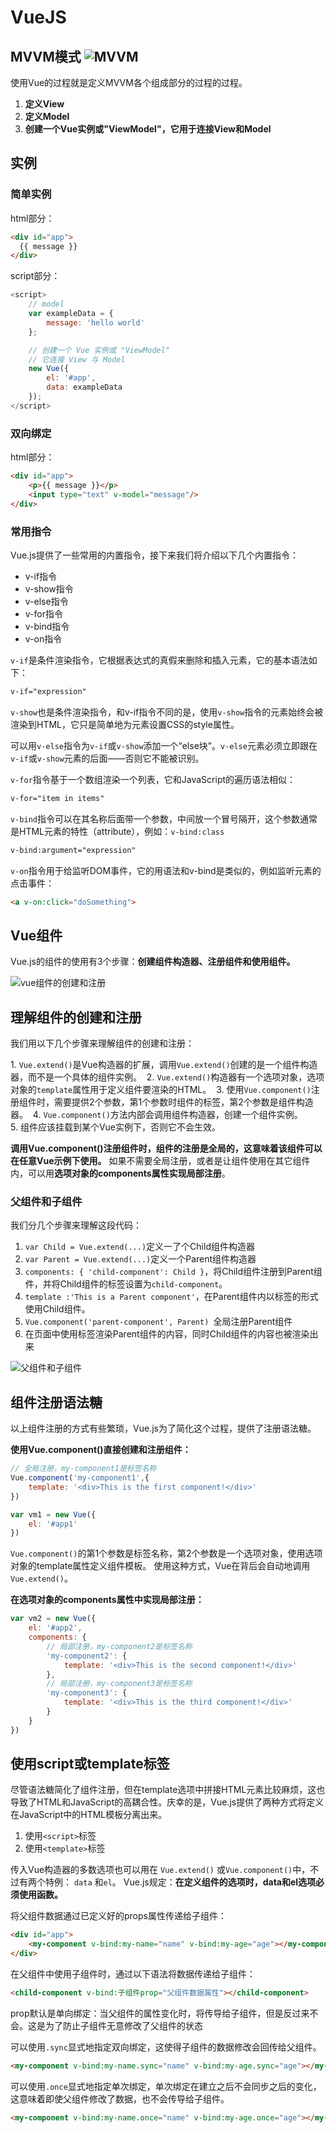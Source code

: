 # VueJS

## MVVM模式 ![MVVM](..\image\MVVM.png)

使用Vue的过程就是定义MVVM各个组成部分的过程的过程。

1. **定义View**
2. **定义Model**
3. **创建一个Vue实例或"ViewModel"，它用于连接View和Model**

## 实例

### 简单实例

html部分：

``` html
<div id="app">
  {{ message }}
</div>
```

script部分：

```javascript
<script>
    // model
    var exampleData = {
        message: 'hello world'
    };

    // 创建一个 Vue 实例或 "ViewModel"
    // 它连接 View 与 Model
    new Vue({
        el: '#app',
        data: exampleData
    });
</script>
```

### 双向绑定

html部分：

``` html
<div id="app">
    <p>{{ message }}</p>
    <input type="text" v-model="message"/>
</div>
```

### 常用指令

Vue.js提供了一些常用的内置指令，接下来我们将介绍以下几个内置指令：

- v-if指令
- v-show指令
- v-else指令
- v-for指令
- v-bind指令
- v-on指令

`v-if`是条件渲染指令，它根据表达式的真假来删除和插入元素，它的基本语法如下：

```html
v-if="expression"
```

`v-show`也是条件渲染指令，和v-if指令不同的是，使用`v-show`指令的元素始终会被渲染到HTML，它只是简单地为元素设置CSS的style属性。

可以用`v-else`指令为`v-if`或`v-show`添加一个“else块”。`v-else`元素必须立即跟在`v-if`或`v-show`元素的后面——否则它不能被识别。

`v-for`指令基于一个数组渲染一个列表，它和JavaScript的遍历语法相似：

```html
v-for="item in items"
```

`v-bind`指令可以在其名称后面带一个参数，中间放一个冒号隔开，这个参数通常是HTML元素的特性（attribute），例如：`v-bind:class`

```html
v-bind:argument="expression"
```

`v-on`指令用于给监听DOM事件，它的用语法和v-bind是类似的，例如监听<a>元素的点击事件：

```html
<a v-on:click="doSomething">
```

## Vue组件

Vue.js的组件的使用有3个步骤：**创建组件构造器、注册组件和使用组件。**

 ![vue组件的创建和注册](..\image\vue组件的创建和注册.png)



## 理解组件的创建和注册

我们用以下几个步骤来理解组件的创建和注册：

1. `Vue.extend()`是Vue构造器的扩展，调用`Vue.extend()`创建的是一个组件构造器，而不是一个具体的组件实例。 
2. `Vue.extend()`构造器有一个选项对象，选项对象的`template`属性用于定义组件要渲染的HTML。 
3. 使用`Vue.component()`注册组件时，需要提供2个参数，第1个参数时组件的标签，第2个参数是组件构造器。 
4. `Vue.component()`方法内部会调用组件构造器，创建一个组件实例。 
5. 组件应该挂载到某个Vue实例下，否则它不会生效。

**调用Vue.component()注册组件时，组件的注册是全局的，这意味着该组件可以在任意Vue示例下使用。**
如果不需要全局注册，或者是让组件使用在其它组件内，可以用**选项对象的components属性实现局部注册**。

### 父组件和子组件

我们分几个步骤来理解这段代码：

1. `var Child = Vue.extend(...)`定义一了个Child组件构造器
2. `var Parent = Vue.extend(...)`定义一个Parent组件构造器
3. `components: { 'child-component': Child }`，将Child组件注册到Parent组件，并将Child组件的标签设置为`child-component`。
4. `template :'This is a Parent component'`，在Parent组件内以标签的形式使用Child组件。
5. `Vue.component('parent-component', Parent) `全局注册Parent组件
6. 在页面中使用<parent-component>标签渲染Parent组件的内容，同时Child组件的内容也被渲染出来

 ![父组件和子组件](..\image\父组件和子组件.png)



## 组件注册语法糖

以上组件注册的方式有些繁琐，Vue.js为了简化这个过程，提供了注册语法糖。

**使用Vue.component()直接创建和注册组件：**

```javascript
// 全局注册，my-component1是标签名称
Vue.component('my-component1',{
    template: '<div>This is the first component!</div>'
})

var vm1 = new Vue({
    el: '#app1'
})
```

`Vue.component()`的第1个参数是标签名称，第2个参数是一个选项对象，使用选项对象的template属性定义组件模板。
使用这种方式，Vue在背后会自动地调用`Vue.extend()`。

**在选项对象的components属性中实现局部注册：**

```javascript
var vm2 = new Vue({
    el: '#app2',
    components: {
        // 局部注册，my-component2是标签名称
        'my-component2': {
            template: '<div>This is the second component!</div>'
        },
        // 局部注册，my-component3是标签名称
        'my-component3': {
            template: '<div>This is the third component!</div>'
        }
    }
})
```

## 使用script或template标签

尽管语法糖简化了组件注册，但在template选项中拼接HTML元素比较麻烦，这也导致了HTML和JavaScript的高耦合性。庆幸的是，Vue.js提供了两种方式将定义在JavaScript中的HTML模板分离出来。

1. 使用`<script>`标签
2. 使用`<template>`标签

传入Vue构造器的多数选项也可以用在 `Vue.extend()` 或`Vue.component()`中，不过有两个特例： `data` 和`el`。
Vue.js规定：**在定义组件的选项时，data和el选项必须使用函数。**

将父组件数据通过已定义好的props属性传递给子组件：

```html
<div id="app">
    <my-component v-bind:my-name="name" v-bind:my-age="age"></my-component>
</div>
```

在父组件中使用子组件时，通过以下语法将数据传递给子组件：

```html
<child-component v-bind:子组件prop="父组件数据属性"></child-component>
```

prop默认是单向绑定：当父组件的属性变化时，将传导给子组件，但是反过来不会。这是为了防止子组件无意修改了父组件的状态

可以使用`.sync`显式地指定双向绑定，这使得子组件的数据修改会回传给父组件。

```html
<my-component v-bind:my-name.sync="name" v-bind:my-age.sync="age"></my-component>
```

可以使用`.once`显式地指定单次绑定，单次绑定在建立之后不会同步之后的变化，这意味着即使父组件修改了数据，也不会传导给子组件。

```html
<my-component v-bind:my-name.once="name" v-bind:my-age.once="age"></my-component>
```